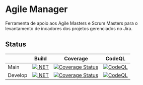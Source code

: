 # Agile Manager
Ferramenta de apoio aos Agile Masters e Scrum Masters para o levantamento de incadores dos projetos gerenciados no Jira.

## Status

| | Build | Coverage | CodeQL |
| ------ | ------ | ------ | ------ |
| Main | [![.NET](https://github.com/mecontrola/Stefanini/actions/workflows/dotnet.yml/badge.svg?branch=main)](https://github.com/mecontrola/Stefanini/actions/workflows/dotnet.yml) | [![Coverage Status](https://coveralls.io/repos/github/mecontrola/Stefanini/badge.svg?branch=main)](https://coveralls.io/github/mecontrola/Stefanini?branch=main) | [![CodeQL](https://github.com/mecontrola/Stefanini/actions/workflows/codeql-analysis.yml/badge.svg?branch=main)](https://github.com/mecontrola/Stefanini/actions/workflows/codeql-analysis.yml) |
| Develop | [![.NET](https://github.com/mecontrola/Stefanini/actions/workflows/dotnet.yml/badge.svg?branch=develop)](https://github.com/mecontrola/Stefanini/actions/workflows/dotnet.yml) | [![Coverage Status](https://coveralls.io/repos/github/mecontrola/Stefanini/badge.svg?branch=develop)](https://coveralls.io/github/mecontrola/Stefanini?branch=develop) | [![CodeQL](https://github.com/mecontrola/Stefanini/actions/workflows/codeql-analysis.yml/badge.svg?branch=develop)](https://github.com/mecontrola/Stefanini/actions/workflows/codeql-analysis.yml) |
